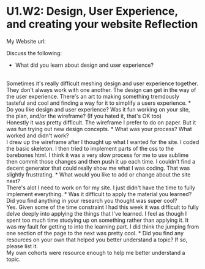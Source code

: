 # U1.W2: Design, User Experience, and creating your website Reflection

My Website url: <!-- Website URL here (remove comment) -->

Discuss the following:
* What did you learn about design and user experience? 
<br>
Sometimes it's really difficult meshing design and user experience together. They don't always work with one another. The design can get in the way of the user experience. There's an art to making something tremdously tasteful and cool and finding a way for it to simplify a users experience.
* Do you like design and user experience? Was it fun working on your site, the plan, and/or the wireframe? (If you hated it, that's OK too)
<br>
Honestly it was pretty difficult. The wireframe I prefer to do on paper. But it was fun trying out new design concepts.
* What was your process? What worked and didn't work?
<br>
I drew up the wireframe after I thought up what I wanted for the site. I coded the basic skeleton. I then tried to implement parts of the css to the barebones html. I think it was a very slow process for me to use sublime then commit those changes and then push it up each time. I couldn't find a decent generator that could really show me what I was coding. That was slightly frustrating.
* What would you like to add or change about the site next?
<br>
There's alot I need to work on for my site. I just didn't have the time to fully implement everything.
* Was it difficult to apply the material you learned? Did you find anything in your research you thought was super cool?
<br>
Yes. Given some of the time constraint I had this week it was difficult to fully delve deeply into applying the things that I've learned. I feel as though I spent too much time studying up on something rather than applying it. It was my fault for getting to into the learning part. I did think the jumping from one section of the page to the next was pretty cool.
* Did you find any resources on your own that helped you better understand a topic? If so, please list it.
<br>
My own cohorts were resource enough to help me better understand a topic.
